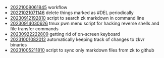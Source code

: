 - [20221008061845](/zet/20221008061845/README.md) workflow
- [20221021071146](/zet/20221021071146/README.md) delete things marked as #DEL periodically
- [20230912192810](/zet/20230912192810/README.md) script to search zk markdown in command line
- [20230914030626](/zet/20230914030626/README.md) tmux pwn menu script for hacking reverse shells and file transfer commands
- [20230922222809](/zet/20230922222809/README.md) getting rid of on-screen keyboard
- [20231001082012](/zet/20231001082012/README.md) automatically keeping track of changes to zkvr binaries
- [20231005211810](/zet/20231005211810/README.md) script to sync only markdown files from zk to github
